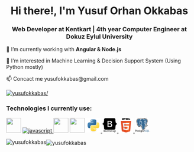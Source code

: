 <h1 align="center">Hi there!, I'm Yusuf Orhan Okkabas</h1>
<h3 align="center">Web Developer at Kentkart | 4th year Computer Engineer at Dokuz Eylul University</h3>

 
 <p>🔭 I’m currently working with <b>Angular & Node.js</b></p>
 <p>🌱 I'm interested in Machine Learning & Decision Support System (Using Python mostly)</p>
 
 <p>📫 Concact me yusufokkabas@gmail.com </p>
<p align="left">
<a href="https://www.linkedin.com/in/yusufokkabas/" target="blank"><img align="center" src="https://raw.githubusercontent.com/rahuldkjain/github-profile-readme-generator/master/src/images/icons/Social/linked-in-alt.svg" alt="yusufokkabas/" height="30" width="40" /></a>
</p>

<h3 align="left">Technologies I currently use:</h3>
<p align="left"> 
<img src="https://cdn.jsdelivr.net/gh/devicons/devicon/icons/git/git-original.svg" width="40" height="40" />         
<a href="https://angular.io/" target="_blank"> <img src="https://raw.githubusercontent.com/jmnote/z-icons/master/svg/javascript.svg" alt="javascript" width="40" height="40"/> </a>
<img src="https://cdn.jsdelivr.net/gh/devicons/devicon/icons/angularjs/angularjs-original.svg"  width="40" height="40" />
<img src="https://cdn.jsdelivr.net/gh/devicons/devicon/icons/nodejs/nodejs-original-wordmark.svg"   width="40" height="40"/>            
<a href="https://www.python.org" target="_blank"> <img src="https://raw.githubusercontent.com/devicons/devicon/master/icons/python/python-original.svg" alt="python" width="40" height="40"/> </a> 
<a href="https://getbootstrap.com" target="_blank"> <img src="https://raw.githubusercontent.com/devicons/devicon/master/icons/bootstrap/bootstrap-plain-wordmark.svg" alt="bootstrap" width="40" height="40"/> </a> 
<a href="https://www.w3.org/html/" target="_blank"> <img src="https://raw.githubusercontent.com/devicons/devicon/master/icons/html5/html5-original-wordmark.svg" alt="html5" width="40" height="40"/> </a>
<a href="https://www.postgresql.org" target="_blank" rel="noreferrer"> <img src="https://raw.githubusercontent.com/devicons/devicon/master/icons/postgresql/postgresql-original-wordmark.svg" alt="postgresql" width="40" height="40"/> </a> 
</p>

<p><img align="left" src="https://github-readme-stats.vercel.app/api/top-langs?username=yusufokkabas&show_icons=true&locale=en&layout=compact&theme=jolly" alt="yusufokkabas" /></p>

<img align="center" src="https://github-readme-stats.vercel.app/api?username=yusufokkabas&show_icons=true&locale=en&theme=jolly" alt="yusufokkabas" width=478/>













<!--
**yusufokkabas/yusufokkabas** is a ✨ _special_ ✨ repository because its `README.md` (this file) appears on your GitHub profile.

Here are some ideas to get you started:

- 🔭 I’m currently working on ...
- 3🌱 I’m currently learning ...
- 👯 I’m looking to collaborate on ...
- 🤔 I’m looking for help with ...
- 💬 Ask me about ...
- 📫 How to reach me: ...
- 😄 Pronouns: ...
- ⚡ Fun fact: ...
-->
